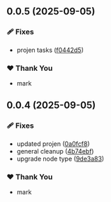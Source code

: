 ## 0.0.5 (2025-09-05)

### 🩹 Fixes

- projen tasks ([f0442d5](https://github.com/mwashburn160/pipeline-builder/commit/f0442d5))

### ❤️ Thank You

- mark

## 0.0.4 (2025-09-05)

### 🩹 Fixes

- updated projen ([0a0fcf8](https://github.com/mwashburn160/pipeline-builder/commit/0a0fcf8))
- general cleanup ([4b74ebf](https://github.com/mwashburn160/pipeline-builder/commit/4b74ebf))
- upgrade node type ([9de3a83](https://github.com/mwashburn160/pipeline-builder/commit/9de3a83))

### ❤️ Thank You

- mark